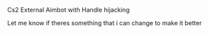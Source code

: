 Cs2 External Aimbot with Handle hijacking


Let me know if theres something that i can change to make it better
